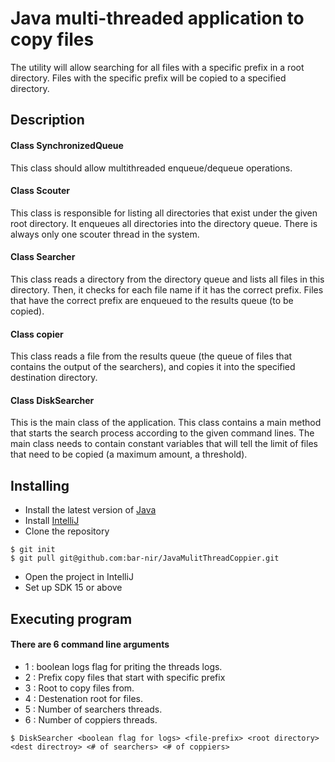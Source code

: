# Java multi-threaded application to copy files 

The utility will allow searching for all files with a specific prefix in a root directory. 
Files with the specific prefix will be copied to a specified directory.

## Description

#### Class SynchronizedQueue
This class should allow multithreaded enqueue/dequeue operations.

#### Class Scouter
This class is responsible for listing all directories that exist under the given root directory. 
It enqueues all directories into the directory queue.
There is always only one scouter thread in the system.

#### Class Searcher
This class reads a directory from the directory queue and lists all files in this directory. 
Then, it checks for each file name if it has the correct prefix. 
Files that have the correct prefix are enqueued to the results queue (to be copied).

#### Class copier
This class reads a file from the results queue (the queue of files that contains the output of the searchers), and copies it into the specified destination directory.

#### Class DiskSearcher
This is the main class of the application. This class contains a main method that starts the search process according to the given command lines.
The main class needs to contain constant variables that will tell the limit of files that need to be copied (a maximum amount, a threshold).

## Installing
* Install the latest version of [Java](https://java.com)
* Install [IntelliJ](https://www.jetbrains.com/help/idea/installation-guide.html)
* Clone the repository
```
$ git init
$ git pull git@github.com:bar-nir/JavaMulitThreadCoppier.git
```
* Open the project in IntelliJ
* Set up SDK 15 or above


## Executing program
#### There are 6 command line arguments
- 1 : boolean logs flag for priting the threads logs.
- 2 : Prefix copy files that start with specific prefix
- 3 : Root to copy files from.
- 4 : Destenation root for files.
- 5 : Number of searchers threads.
- 6 : Number of coppiers threads.
```
$ DiskSearcher <boolean flag for logs> <file-prefix> <root directory> <dest directroy> <# of searchers> <# of coppiers>
```




